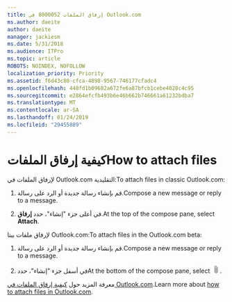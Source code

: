 ```yaml
---
title: إرفاق الملفات 8000052 في Outlook.com
ms.author: daeite
author: daeite
manager: jackiesm
ms.date: 5/31/2018
ms.audience: ITPro
ms.topic: article
ROBOTS: NOINDEX, NOFOLLOW
localization_priority: Priority
ms.assetid: f6d43c80-cfca-4898-9567-746177cfadc4
ms.openlocfilehash: 448fd1b09682a672fe6a87bfcb1cebe4028c4c95
ms.sourcegitcommit: e2864efcfb493b6e46b662b746661a61232bdba7
ms.translationtype: MT
ms.contentlocale: ar-SA
ms.lasthandoff: 01/24/2019
ms.locfileid: "29455889"
---
```

# <a name="how-to-attach-files"></a><span data-ttu-id="0416a-102">كيفية إرفاق الملفات</span><span class="sxs-lookup"><span data-stu-id="0416a-102">How to attach files</span></span>

<span data-ttu-id="0416a-103">لإرفاق الملفات في Outlook.com التقليدية:</span><span class="sxs-lookup"><span data-stu-id="0416a-103">To attach files in classic Outlook.com:</span></span>
  
1. <span data-ttu-id="0416a-104">قم بإنشاء رسالة جديدة أو الرد على رسالة.</span><span class="sxs-lookup"><span data-stu-id="0416a-104">Compose a new message or reply to a message.</span></span>
    
2. <span data-ttu-id="0416a-105">في أعلى جزء "إنشاء"، حدد **إرفاق**.</span><span class="sxs-lookup"><span data-stu-id="0416a-105">At the top of the compose pane, select **Attach**.</span></span> 
    
<span data-ttu-id="0416a-106">لإرفاق ملفات بيتا Outlook.com:</span><span class="sxs-lookup"><span data-stu-id="0416a-106">To attach files in the Outlook.com beta:</span></span>
  
1. <span data-ttu-id="0416a-107">قم بإنشاء رسالة جديدة أو الرد على رسالة.</span><span class="sxs-lookup"><span data-stu-id="0416a-107">Compose a new message or reply to a message.</span></span>
    
2. <span data-ttu-id="0416a-108">في أسفل جزء "إنشاء"، حدد</span><span class="sxs-lookup"><span data-stu-id="0416a-108">At the bottom of the compose pane, select</span></span> ![إرفاق](media/da223d01-5fe6-448c-a3a3-e2b5262da4b9.png)<span data-ttu-id="0416a-110">.</span><span class="sxs-lookup"><span data-stu-id="0416a-110"></span></span>
    
<span data-ttu-id="0416a-111">معرفة المزيد حول [كيفية إرفاق الملفات في Outlook.com](https://go.microsoft.com/fwlink/p/?linkid=2001702&amp;clcid=0x409).</span><span class="sxs-lookup"><span data-stu-id="0416a-111">Learn more about [how to attach files in Outlook.com](https://go.microsoft.com/fwlink/p/?linkid=2001702&amp;clcid=0x409).</span></span>
  

